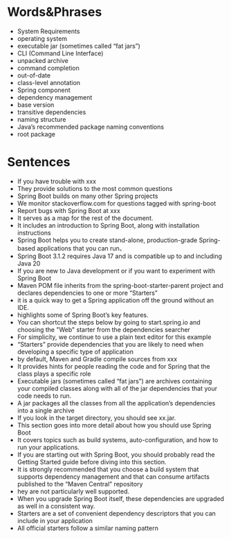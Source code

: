# Words&Phrases
- System Requirements
- operating system
- executable jar (sometimes called “fat jars”)
- CLI (Command Line Interface)
- unpacked archive
- command completion
- out-of-date
- class-level annotation
- Spring component
- dependency management
- base version 
- transitive dependencies
- naming structure
- Java’s recommended package naming conventions
- root package 
# Sentences
- If you have trouble with xxx
- They provide solutions to the most common questions
-  Spring Boot builds on many other Spring projects
-  We monitor stackoverflow.com for questions tagged with spring-boot
-  Report bugs with Spring Boot at xxx
- It serves as a map for the rest of the document.
- It includes an introduction to Spring Boot, along with installation instructions
- Spring Boot helps you to create stand-alone, production-grade Spring-based applications that you can run、
- Spring Boot 3.1.2 requires Java 17 and is compatible up to and including Java 20
- If you are new to Java development or if you want to experiment with Spring Boot
- Maven POM file inherits from the spring-boot-starter-parent project and declares dependencies to one or more “Starters”
- it is a quick way to get a Spring application off the ground without an IDE.
- highlights some of Spring Boot’s key features.
- You can shortcut the steps below by going to start.spring.io and choosing the "Web" starter from the dependencies searcher
- For simplicity, we continue to use a plain text editor for this example
- “Starters” provide dependencies that you are likely to need when developing a specific type of application
- by default, Maven and Gradle compile sources from xxx
- It provides hints for people reading the code and for Spring that the class plays a specific role
- Executable jars (sometimes called “fat jars”) are archives containing your compiled classes
  along with all of the jar dependencies that your code needs to run.
- A  jar packages all the classes from all the application’s dependencies into a single archive
- If you look in the target directory, you should see xx.jar.
- This section goes into more detail about how you should use Spring Boot
- It covers topics such as build systems, auto-configuration, and how to run your applications.
- If you are starting out with Spring Boot, you should probably read the Getting Started guide before diving into this section.
- It is strongly recommended that you choose a build system that supports dependency management and that can consume artifacts published to the “Maven Central” repository
- hey are not particularly well supported.
- When you upgrade Spring Boot itself, these dependencies are upgraded as well in a consistent way.
- Starters are a set of convenient dependency descriptors that you can include in your application
- All official starters follow a similar naming pattern
